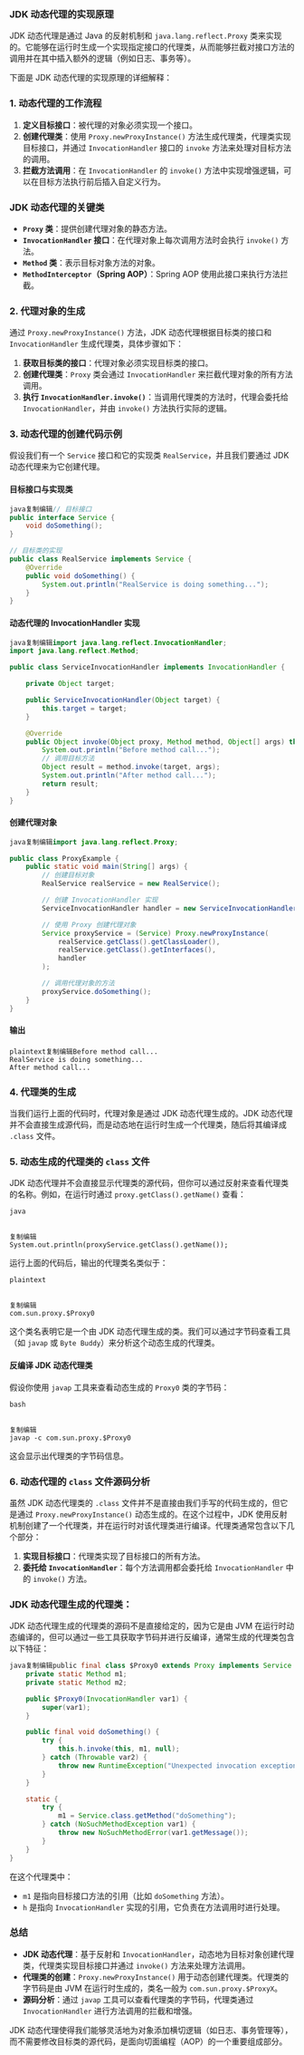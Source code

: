 ### **JDK 动态代理的实现原理**

JDK 动态代理是通过 Java 的反射机制和 `java.lang.reflect.Proxy` 类来实现的。它能够在运行时生成一个实现指定接口的代理类，从而能够拦截对接口方法的调用并在其中插入额外的逻辑（例如日志、事务等）。

下面是 JDK 动态代理的实现原理的详细解释：

### **1. 动态代理的工作流程**

1. **定义目标接口**：被代理的对象必须实现一个接口。
2. **创建代理类**：使用 `Proxy.newProxyInstance()` 方法生成代理类，代理类实现目标接口，并通过 `InvocationHandler` 接口的 `invoke` 方法来处理对目标方法的调用。
3. **拦截方法调用**：在 `InvocationHandler` 的 `invoke()` 方法中实现增强逻辑，可以在目标方法执行前后插入自定义行为。

### **JDK 动态代理的关键类**

- **`Proxy` 类**：提供创建代理对象的静态方法。
- **`InvocationHandler` 接口**：在代理对象上每次调用方法时会执行 `invoke()` 方法。
- **`Method` 类**：表示目标对象方法的对象。
- **`MethodInterceptor`（Spring AOP）**：Spring AOP 使用此接口来执行方法拦截。

### **2. 代理对象的生成**

通过 `Proxy.newProxyInstance()` 方法，JDK 动态代理根据目标类的接口和 `InvocationHandler` 生成代理类，具体步骤如下：

1. **获取目标类的接口**：代理对象必须实现目标类的接口。
2. **创建代理类**：`Proxy` 类会通过 `InvocationHandler` 来拦截代理对象的所有方法调用。
3. **执行 `InvocationHandler.invoke()`**：当调用代理类的方法时，代理会委托给 `InvocationHandler`，并由 `invoke()` 方法执行实际的逻辑。

### **3. 动态代理的创建代码示例**

假设我们有一个 `Service` 接口和它的实现类 `RealService`，并且我们要通过 JDK 动态代理来为它创建代理。

#### **目标接口与实现类**

```java
java复制编辑// 目标接口
public interface Service {
    void doSomething();
}

// 目标类的实现
public class RealService implements Service {
    @Override
    public void doSomething() {
        System.out.println("RealService is doing something...");
    }
}
```

#### **动态代理的 InvocationHandler 实现**

```java
java复制编辑import java.lang.reflect.InvocationHandler;
import java.lang.reflect.Method;

public class ServiceInvocationHandler implements InvocationHandler {

    private Object target;

    public ServiceInvocationHandler(Object target) {
        this.target = target;
    }

    @Override
    public Object invoke(Object proxy, Method method, Object[] args) throws Throwable {
        System.out.println("Before method call...");
        // 调用目标方法
        Object result = method.invoke(target, args);
        System.out.println("After method call...");
        return result;
    }
}
```

#### **创建代理对象**

```java
java复制编辑import java.lang.reflect.Proxy;

public class ProxyExample {
    public static void main(String[] args) {
        // 创建目标对象
        RealService realService = new RealService();

        // 创建 InvocationHandler 实现
        ServiceInvocationHandler handler = new ServiceInvocationHandler(realService);

        // 使用 Proxy 创建代理对象
        Service proxyService = (Service) Proxy.newProxyInstance(
            realService.getClass().getClassLoader(),
            realService.getClass().getInterfaces(),
            handler
        );

        // 调用代理对象的方法
        proxyService.doSomething();
    }
}
```

#### **输出**

```
plaintext复制编辑Before method call...
RealService is doing something...
After method call...
```

### **4. 代理类的生成**

当我们运行上面的代码时，代理对象是通过 JDK 动态代理生成的。JDK 动态代理并不会直接生成源代码，而是动态地在运行时生成一个代理类，随后将其编译成 `.class` 文件。

### **5. 动态生成的代理类的 `class` 文件**

JDK 动态代理并不会直接显示代理类的源代码，但你可以通过反射来查看代理类的名称。例如，在运行时通过 `proxy.getClass().getName()` 查看：

```
java


复制编辑
System.out.println(proxyService.getClass().getName());
```

运行上面的代码后，输出的代理类名类似于：

```
plaintext


复制编辑
com.sun.proxy.$Proxy0
```

这个类名表明它是一个由 JDK 动态代理生成的类。我们可以通过字节码查看工具（如 `javap` 或 `Byte Buddy`）来分析这个动态生成的代理类。

#### **反编译 JDK 动态代理类**

假设你使用 `javap` 工具来查看动态生成的 `Proxy0` 类的字节码：

```
bash


复制编辑
javap -c com.sun.proxy.$Proxy0
```

这会显示出代理类的字节码信息。

### **6. 动态代理的 `class` 文件源码分析**

虽然 JDK 动态代理类的 `.class` 文件并不是直接由我们手写的代码生成的，但它是通过 `Proxy.newProxyInstance()` 动态生成的。在这个过程中，JDK 使用反射机制创建了一个代理类，并在运行时对该代理类进行编译。代理类通常包含以下几个部分：

1. **实现目标接口**：代理类实现了目标接口的所有方法。
2. **委托给 `InvocationHandler`**：每个方法调用都会委托给 `InvocationHandler` 中的 `invoke()` 方法。

### **JDK 动态代理生成的代理类：**

JDK 动态代理生成的代理类的源码不是直接给定的，因为它是由 JVM 在运行时动态编译的，但可以通过一些工具获取字节码并进行反编译，通常生成的代理类包含以下特征：

```java
java复制编辑public final class $Proxy0 extends Proxy implements Service {
    private static Method m1;
    private static Method m2;

    public $Proxy0(InvocationHandler var1) {
        super(var1);
    }

    public final void doSomething() {
        try {
            this.h.invoke(this, m1, null);
        } catch (Throwable var2) {
            throw new RuntimeException("Unexpected invocation exception", var2);
        }
    }

    static {
        try {
            m1 = Service.class.getMethod("doSomething");
        } catch (NoSuchMethodException var1) {
            throw new NoSuchMethodError(var1.getMessage());
        }
    }
}
```

在这个代理类中：

- `m1` 是指向目标接口方法的引用（比如 `doSomething` 方法）。
- `h` 是指向 `InvocationHandler` 实现的引用，它负责在方法调用时进行处理。

### **总结**

- **JDK 动态代理**：基于反射和 `InvocationHandler`，动态地为目标对象创建代理类，代理类实现目标接口并通过 `invoke()` 方法来处理方法调用。
- **代理类的创建**：`Proxy.newProxyInstance()` 用于动态创建代理类。代理类的字节码是由 JVM 在运行时生成的，类名一般为 `com.sun.proxy.$ProxyX`。
- **源码分析**：通过 `javap` 工具可以查看代理类的字节码，代理类通过 `InvocationHandler` 进行方法调用的拦截和增强。

JDK 动态代理使得我们能够灵活地为对象添加横切逻辑（如日志、事务管理等），而不需要修改目标类的源代码，是面向切面编程（AOP）的一个重要组成部分。